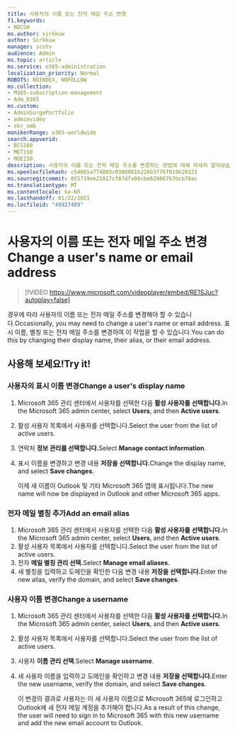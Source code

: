 ```yaml
---
title: 사용자의 이름 또는 전자 메일 주소 변경
f1.keywords:
- NOCSH
ms.author: sirkkuw
author: Sirkkuw
manager: scotv
audience: Admin
ms.topic: article
ms.service: o365-administration
localization_priority: Normal
ROBOTS: NOINDEX, NOFOLLOW
ms.collection:
- M365-subscription-management
- Adm_O365
ms.custom:
- AdminSurgePortfolio
- adminvideo
- okr_smb
monikerRange: o365-worldwide
search.appverid:
- BCS160
- MET150
- MOE150
description: 사용자의 이름 또는 전자 메일 주소를 변경하는 방법에 대해 자세히 알아보습니다.
ms.openlocfilehash: c54665a774803c0386801b226b3f76f019b20321
ms.sourcegitcommit: 855719ee21017cf87dfa98cbe62806763bcb78ac
ms.translationtype: MT
ms.contentlocale: ko-KR
ms.lasthandoff: 01/22/2021
ms.locfileid: "49927409"
---
```

# <a name="change-a-users-name-or-email-address"></a><span data-ttu-id="6d36e-103">사용자의 이름 또는 전자 메일 주소 변경</span><span class="sxs-lookup"><span data-stu-id="6d36e-103">Change a user's name or email address</span></span>

> [!VIDEO https://www.microsoft.com/videoplayer/embed/RE1SJuc?autoplay=false]

<span data-ttu-id="6d36e-104">경우에 따라 사용자의 이름 또는 전자 메일 주소를 변경해야 할 수 있습니다.</span><span class="sxs-lookup"><span data-stu-id="6d36e-104">Occasionally, you may need to change a user's name or email address.</span></span> <span data-ttu-id="6d36e-105">표시 이름, 별칭 또는 전자 메일 주소를 변경하여 이 작업을 할 수 있습니다.</span><span class="sxs-lookup"><span data-stu-id="6d36e-105">You can do this by changing their display name, their alias, or their email address.</span></span> 

## <a name="try-it"></a><span data-ttu-id="6d36e-106">사용해 보세요!</span><span class="sxs-lookup"><span data-stu-id="6d36e-106">Try it!</span></span>

### <a name="change-a-users-display-name"></a><span data-ttu-id="6d36e-107">사용자의 표시 이름 변경</span><span class="sxs-lookup"><span data-stu-id="6d36e-107">Change a user's display name</span></span>

1. <span data-ttu-id="6d36e-108">Microsoft 365 관리 센터에서 사용자를 선택한 다음 **활성 사용자를 선택합니다.**</span><span class="sxs-lookup"><span data-stu-id="6d36e-108">In the Microsoft 365 admin center, select **Users**, and then **Active users**.</span></span>
1. <span data-ttu-id="6d36e-109">활성 사용자 목록에서 사용자를 선택합니다.</span><span class="sxs-lookup"><span data-stu-id="6d36e-109">Select the user from the list of active users.</span></span>
1. <span data-ttu-id="6d36e-110">연락처 **정보 관리를 선택합니다.**</span><span class="sxs-lookup"><span data-stu-id="6d36e-110">Select **Manage contact information**.</span></span>
1. <span data-ttu-id="6d36e-111">표시 이름을 변경하고 변경 내용 **저장을 선택합니다.**</span><span class="sxs-lookup"><span data-stu-id="6d36e-111">Change the display name, and select **Save changes**.</span></span>

    <span data-ttu-id="6d36e-112">이제 새 이름이 Outlook 및 기타 Microsoft 365 앱에 표시됩니다.</span><span class="sxs-lookup"><span data-stu-id="6d36e-112">The new name will now be displayed in Outlook and other Microsoft 365 apps.</span></span>

### <a name="add-an-email-alias"></a><span data-ttu-id="6d36e-113">전자 메일 별칭 추가</span><span class="sxs-lookup"><span data-stu-id="6d36e-113">Add an email alias</span></span>

1. <span data-ttu-id="6d36e-114">Microsoft 365 관리 센터에서 사용자를 선택한 다음 **활성 사용자를 선택합니다.**</span><span class="sxs-lookup"><span data-stu-id="6d36e-114">In the Microsoft 365 admin center, select **Users**, and then **Active users**.</span></span>
1. <span data-ttu-id="6d36e-115">활성 사용자 목록에서 사용자를 선택합니다.</span><span class="sxs-lookup"><span data-stu-id="6d36e-115">Select the user from the list of active users.</span></span>
1. <span data-ttu-id="6d36e-116">전자 **메일 별칭 관리 선택.**</span><span class="sxs-lookup"><span data-stu-id="6d36e-116">Select **Manage email aliases**.</span></span>
1. <span data-ttu-id="6d36e-117">새 별칭을 입력하고 도메인을 확인한 다음 변경 내용 **저장을 선택합니다.**</span><span class="sxs-lookup"><span data-stu-id="6d36e-117">Enter the new alias, verify the domain, and select **Save changes**.</span></span>

### <a name="change-a-username"></a><span data-ttu-id="6d36e-118">사용자 이름 변경</span><span class="sxs-lookup"><span data-stu-id="6d36e-118">Change a username</span></span>

1. <span data-ttu-id="6d36e-119">Microsoft 365 관리 센터에서 사용자를 선택한 다음 **활성 사용자를 선택합니다.**</span><span class="sxs-lookup"><span data-stu-id="6d36e-119">In the Microsoft 365 admin center, select **Users**, and then **Active users**.</span></span>
1. <span data-ttu-id="6d36e-120">활성 사용자 목록에서 사용자를 선택합니다.</span><span class="sxs-lookup"><span data-stu-id="6d36e-120">Select the user from the list of active users.</span></span>
1. <span data-ttu-id="6d36e-121">사용자 **이름 관리 선택**.</span><span class="sxs-lookup"><span data-stu-id="6d36e-121">Select **Manage username**.</span></span>
1. <span data-ttu-id="6d36e-122">새 사용자 이름을 입력하고 도메인을 확인하고 변경 내용 **저장을 선택합니다.**</span><span class="sxs-lookup"><span data-stu-id="6d36e-122">Enter the new username, verify the domain, and select **Save changes**.</span></span>

    <span data-ttu-id="6d36e-123">이 변경의 결과로 사용자는 이 새 사용자 이름으로 Microsoft 365에 로그인하고 Outlook에 새 전자 메일 계정을 추가해야 합니다.</span><span class="sxs-lookup"><span data-stu-id="6d36e-123">As a result of this change, the user will need to sign in to Microsoft 365 with this new username and add the new email account to Outlook.</span></span>
